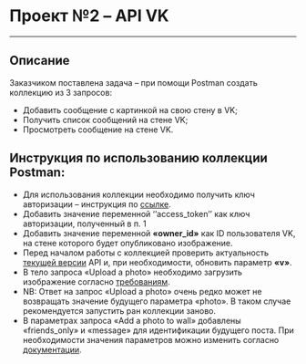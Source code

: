 # **Проект №2 – API VK**

---

## Описание
Заказчиком поставлена задача – при помощи Postman создать коллекцию из 3 запросов:
- Добавить сообщение с картинкой на свою стену в VK;
- Получить список сообщений на стене VK;
- Просмотреть сообщение на стене VK.

## Инструкция по использованию коллекции Postman:
- Для использования коллекции необходимо получить ключ авторизации – инструкция по [ссылке](https://dev.vk.com/api/access-token/implicit-flow-user).<br>
- Добавить значение переменной ‘’access_token’’ как ключ авторизации, полученный в п. 1<br>
- Добавить значение переменной **«owner_id»** как ID пользователя VK, на стене которого будет опубликовано изображение.<br>
- Перед началом работы с коллекцией проверить актуальность [текущей версии](https://dev.vk.com/api/api-requests) API и, при необходимости, обновить параметр **«v»**.<br>
- В тело запроса «Upload a photo» необходимо загрузить изображение согласно [требованиям](https://dev.vk.com/api/upload#Загрузка%20фотографий%20на%20стену).<br>
- NB: Ответ на запрос «Upload a photo» очень редко может не возвращать значение будущего параметра «photo». В таком случае рекомендуется запустить ран коллекции заново.<br>
- В параметрах запроса «Add a photo to wall» добавлены «friends_only» и «message» для идентификации будущего поста. При необходимости значения параметров можно изменить согласно [документации](https://dev.vk.com/method/wall.post).
